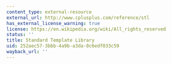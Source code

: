 ```yaml
---
content_type: external-resource
external_url: http://www.cplusplus.com/reference/stl
has_external_license_warning: true
license: https://en.wikipedia.org/wiki/All_rights_reserved
status: ''
title: Standard Template Library
uid: 252aec57-3bbb-4a9b-a3da-0c6edf033c59
wayback_url: ''
---
```

